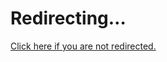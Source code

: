   <link rel="canonical" href="http://33dprint.ru/picofly.html">
  <script>location="http://33dprint.ru/picofly.html"</script>
  <meta http-equiv="refresh" content="0; url=http://33dprint.ru/picofly.html">
  <meta name="robots" content="noindex">
  <h1>Redirecting…</h1>
  <a href="http://33dprint.ru/picofly.html">Click here if you are not redirected.</a>
